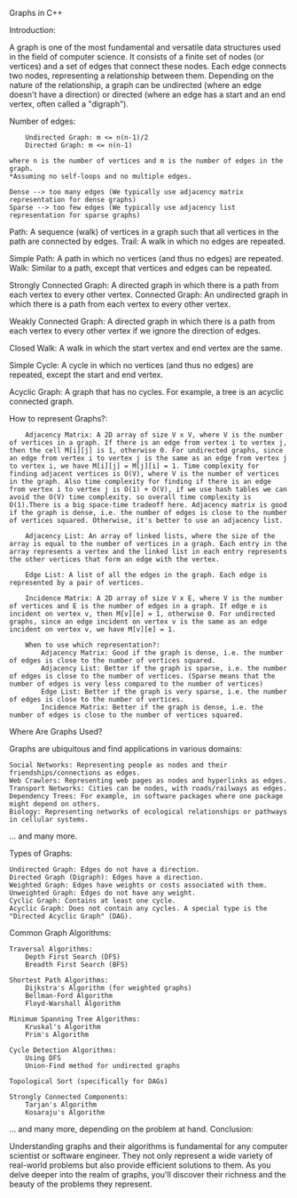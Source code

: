 Graphs in C++

Introduction:

A graph is one of the most fundamental and versatile data structures used in the field of computer science. It consists of a finite set of nodes (or vertices) and a set of edges that connect these nodes. Each edge connects two nodes, representing a relationship between them. Depending on the nature of the relationship, a graph can be undirected (where an edge doesn't have a direction) or directed (where an edge has a start and an end vertex, often called a "digraph").

Number of edges:
    
        Undirected Graph: m <= n(n-1)/2
        Directed Graph: m <= n(n-1)
    
    where n is the number of vertices and m is the number of edges in the graph.
    *Assuming no self-loops and no multiple edges.

    Dense --> too many edges (We typically use adjacency matrix representation for dense graphs)
    Sparse --> too few edges (We typically use adjacency list representation for sparse graphs)

Path: A sequence (walk) of vertices in a graph such that all vertices in the path are connected by edges.
Trail: A walk in which no edges are repeated.

Simple Path: A path in which no vertices (and thus no edges) are repeated.
Walk: Similar to a path, except that vertices and edges can be repeated.

Strongly Connected Graph: A directed graph in which there is a path from each vertex to every other vertex.
Connected Graph: An undirected graph in which there is a path from each vertex to every other vertex.

Weakly Connected Graph: A directed graph in which there is a path from each vertex to every other vertex if we ignore the direction of edges.

Closed Walk: A walk in which the start vertex and end vertex are the same.

Simple Cycle: A cycle in which no vertices (and thus no edges) are repeated, except the start and end vertex.

Acyclic Graph: A graph that has no cycles. For example, a tree is an acyclic connected graph.

How to represent Graphs?:
    
        Adjacency Matrix: A 2D array of size V x V, where V is the number of vertices in a graph. If there is an edge from vertex i to vertex j, then the cell M[i][j] is 1, otherwise 0. For undirected graphs, since an edge from vertex i to vertex j is the same as an edge from vertex j to vertex i, we have M[i][j] = M[j][i] = 1. Time complexity for finding adjacent vertices is O(V), where V is the number of vertices in the graph. Also time complexity for finding if there is an edge from vertex i to vertex j is O(1) + O(V), if we use hash tables we can avoid the O(V) time complexity. so overall time complexity is O(1).There is a big space-time tradeoff here. Adjacency matrix is good if the graph is dense, i.e. the number of edges is close to the number of vertices squared. Otherwise, it's better to use an adjacency list.
    
        Adjacency List: An array of linked lists, where the size of the array is equal to the number of vertices in a graph. Each entry in the array represents a vertex and the linked list in each entry represents the other vertices that form an edge with the vertex.
    
        Edge List: A list of all the edges in the graph. Each edge is represented by a pair of vertices.
    
        Incidence Matrix: A 2D array of size V x E, where V is the number of vertices and E is the number of edges in a graph. If edge e is incident on vertex v, then M[v][e] = 1, otherwise 0. For undirected graphs, since an edge incident on vertex v is the same as an edge incident on vertex v, we have M[v][e] = 1.

        When to use which representation?:
            Adjacency Matrix: Good if the graph is dense, i.e. the number of edges is close to the number of vertices squared.
            Adjacency List: Better if the graph is sparse, i.e. the number of edges is close to the number of vertices. (Sparse means that the number of edges is very less compared to the number of vertices)
            Edge List: Better if the graph is very sparse, i.e. the number of edges is close to the number of vertices.
            Incidence Matrix: Better if the graph is dense, i.e. the number of edges is close to the number of vertices squared.


Where Are Graphs Used?

Graphs are ubiquitous and find applications in various domains:

    Social Networks: Representing people as nodes and their friendships/connections as edges.
    Web Crawlers: Representing web pages as nodes and hyperlinks as edges.
    Transport Networks: Cities can be nodes, with roads/railways as edges.
    Dependency Trees: For example, in software packages where one package might depend on others.
    Biology: Representing networks of ecological relationships or pathways in cellular systems.

... and many more.

Types of Graphs:

    Undirected Graph: Edges do not have a direction.
    Directed Graph (Digraph): Edges have a direction.
    Weighted Graph: Edges have weights or costs associated with them.
    Unweighted Graph: Edges do not have any weight.
    Cyclic Graph: Contains at least one cycle.
    Acyclic Graph: Does not contain any cycles. A special type is the "Directed Acyclic Graph" (DAG).

Common Graph Algorithms:

    Traversal Algorithms:
        Depth First Search (DFS)
        Breadth First Search (BFS)

    Shortest Path Algorithms:
        Dijkstra's Algorithm (for weighted graphs)
        Bellman-Ford Algorithm
        Floyd-Warshall Algorithm

    Minimum Spanning Tree Algorithms:
        Kruskal's Algorithm
        Prim's Algorithm

    Cycle Detection Algorithms:
        Using DFS
        Union-Find method for undirected graphs

    Topological Sort (specifically for DAGs)

    Strongly Connected Components:
        Tarjan's Algorithm
        Kosaraju's Algorithm

... and many more, depending on the problem at hand.
Conclusion:

Understanding graphs and their algorithms is fundamental for any computer scientist or software engineer. They not only represent a wide variety of real-world problems but also provide efficient solutions to them. As you delve deeper into the realm of graphs, you'll discover their richness and the beauty of the problems they represent.